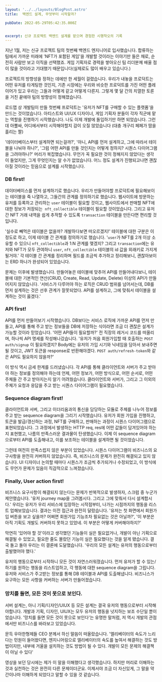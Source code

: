 ```yaml
---
layout: '../../layouts/BlogPost.astro'
title:  백엔드 설계, 무엇부터 시작할까?

pubDate: 2022-05-29T05:42:35.000Z


excerpt: 신규 프로젝트 백엔드 설계를 맡으며 경험한 시행착오의 기록
---
```


지난 1월, 저는 신규 프로젝트 팀의 첫번째 백엔드 엔지니어로 입사했습니다. 합류하는 팀에서 가까운 미래에 'NFT가 포함된 게임'을 개발할 것이라는 이야기만 들은 채로, 순전히 사람만 보고 이직을 선택했죠. 게임 기획자로 경력을 쌓아오신 팀 리더분께 배울 점이 많을 것이라고 기대했기 때문입니다(실제로도 많이 배우고 있습니다.)

프로젝트의 방향성을 정하는 데에만 한 세월이 걸렸습니다. 우리가 내놓을 프로덕트는 어떤 유저를 타게팅한 것인지, 기존 시장에는 우리와 비슷한 프로덕트를 가진 어떤 플레이어가 있고 우리는 그들과 어떻게 같고 어떻게 다른지. 그렇게 몇 달 간의 치열한 토론을 거친 끝에야 팀의 방향성이 정해졌습니다.

로드맵 상 개발팀이 만들 첫번째 프로덕트는 '유저가 NFT를 구매할 수 있는 플랫폼'을 만드는 것이었습니다. 아티스트와 UI/UX 디자이너, 게임 기획자 분들이 각자 직군에 맡는 역할을 진행하기 시작했습니다. 나도 이제 개발에 돌입하기만 하면 되었습니다. 그런데 아뿔싸, 어디에서부터 시작해야할지 감이 오질 않았습니다 (대충 개구리 페페가 땀을 흘리는 짤)

'데이터베이스부터 설계하면 되는걸까?', '아니, API를 먼저 설계하고, 그에 따라서 테이블을 나눠야 하나?', '그럼 어떤 API를 만들 것인지는 어떻게 정하지? 시퀀스 다이어그램을 그려야하나?' 머리가 복잡했습니다. 무언가 꼭 필요한 것이 정해지지 않았다는 생각이 들었지만, 그게 무엇인지는 알 수가 없었습니다. 어느 정도 설계가 진행되고나면 괜찮아질 것이라는 믿음으로 설계를 시작했습니다.

### DB first!

데이터베이스를 먼저 설계하기로 했습니다. 우리가 만들어야할 프로덕트에 필요해보이는 테이블을 죽 나열하고, 그들간의 관계를 정의하기로 했습니다. 웹사이트에 방문하는 유저를 등록하고 관리하는 `user` 테이블이 필요할 것이고, 웹사이트에서 판매할 NFT에 대한 정보가 저장되는  `nft_collectible` 테이블이 필요할 것이었습니다. 그리고 유저 간 NFT 거래 내역을 쉽게 추적할 수 있도록 `transaction` 테이블을 만든다면 편리할 것입니다.

'실수로 빼먹은 테이블은 없을까? 개발하다보면 떠오르겠지!' 테이블에 대한 구분은 이정도로 하고, 이제 테이블 간 관계를 정의하기로 했습니다. '`user`가 NFT를 2개 이상 소유할 수 있으니 `nft_collectible`과 1:N 관계를 맺겠지? 그리고 `transaction`에는 유저와 NFT가 모두 관여하니 `user`, `nft_collectible` 테이블의 id 값을 외래키로 가지게 될거야.' 각 테이블 간 관계를 정리하며 필드를 조금씩 추가하고 정리해보니, 괜찮아보이는 ERD 하나가 완성되어 있었습니다.

문제는 이후에 발생했습니다. 만들어놓은 테이블에 맞추어 API를 만들어내다보니, 테이블에 대한 기본적인 연산(CRUD, Create, Read, Update, Delete) 이상의 API가 만들어지지 않았습니다. '서비스가 다루어야 하는 로직은 CRUD 범위를 넘어서는데, DB를 먼저 설계하는 것은 선후 관계가 잘못되었다. API를 설계하고, 그에 맞춰서 테이블을 설계하는 것이 옳겠다.'

### API first!

API를 먼저 만들어보기 시작했습니다. DB보다는 서비스 로직에 가까운 API를 먼저 만들고, API를 통해 주고 받는 정보들을 DB에 저장하는 식이라면 조금 더 괜찮은 설계가 가능할 것이라 믿었습니다. '어떤 API들이 필요할까?' 전 직장의 레거시 코드를 떠올리며, 하나씩 API 명세를 작성해나갔습니다. '유저가 처음 회원가입할 때 호출하는 `POST auth/signup` 이 필요하겠지? Body에는 유저의 가입 시기와 닉네임을 담아서 보내주면 될 것이고, JWT 토큰을 response로 반환해야겠다. `POST auth/refresh-token`와 같은 API도 필요하지 않을까?'

이 방식 역시 금세 한계를 드러냈습니다. 각 API를 통해 클라이언트와 서버가 주고 받아야 하는 정보를 정의해야 하는데 언제, 어떤 정보가, 어떤 방식으로, 어떤 순서로, 어떤 주체들 간 주고 받아지는지 알기 어려웠습니다. 클라이언트와 서버가, 그리고 그 이외의 주체가 요청과 응답을 주고 받는 시퀀스 다이어그램이 필요했습니다.

### Sequence diagram first!

클라이언트와 서버, 그리고 이더리움과의 통신을 담당하는 모듈로 주체를 나누어 정보를 주고 받는 sequence diagram을 그리기 시작했습니다. 유저가 회원 가입을 진행하고, 토큰을 발급/갱신하는 과정, NFT를 구매하고, 판매하는 과정이 시퀀스 다이어그램으로 표현되었습니다. 그 과정에서 발생하는 HTTP req, res에 어떤 값들이 담겨있어야 하는지 표현했고, 나름의 만족스러운 결과물이 탄생했습니다. 이제 이 sequence diagram으로부터 API를 도출해내고, 이를 보조하는 테이블을 설계하면 될 것이었습니다.

그런데 여전히 만족스럽지 않은 부분이 있었습니다. 시퀀스 다이어그램이 비즈니스의 요구사항을 완전히 커버하지 않았습니다. 즉, 비즈니스의 문제가 완전히 해결되고 있지 않습니다. UI 디자이너 논의할 때마다 시퀀스가 조금씩 추가되거나 수정되었고, 이 방식에도 무언가 문제가 있음이 직감적으로 느껴졌습니다.

### Finally, User action first!

비즈니스 요구사항이 해결되지 않는다는 문제가 반복적으로 발생하자, 스크럼 중 누군가 제안했습니다. '유저 journey map을 그려봅시다. 그리고 그에 맞춰서 다시 설계합시다.' 우리는 유저가 우리 서비스에 입장하는 시작점부터, 나가는 시점까지의 행동을 리스트 업해보았습니다. 결과는 이전 접근과 완전히 달랐습니다. '유저는 첫 화면에서 회원가입 버튼을 보고 싶을까? 어쩌면 회원가입 기능조차 필요없는 것은 아닐까?', '이 부분은 아직 기획도 개발도 커버하지 못하고 있었네. 이 부분은 어떻게 커버해야하지?'

막연히 '있어야 할 것'이라고 생각했던 기능들이 실은 필요없거나, 개발이 아닌 기획으로 해결될 수 있었고, 필요한 줄도 몰랐던 기능이 실은 필요했다는 것을 알게 됐습니다. 결국 돌고 돌아 우리는 이 결론에 도달했습니다. '우리의 모든 설계는 유저의 행동으로부터 출발했어야 했다.'

유저의 행동으로부터 시작하니 모든 것이 자연스러워졌습니다. 먼저 유저가 할 수 있는/하기를 원하는 행동을 리스트업하고, 각 행동에 대한 sequence diagram을 그립니다. 유저와 서비스가 주고받는 정보를 통해 DB 테이블과 API를 도출해냅니다. 비즈니스가 요구하는 모든 사항을 커버하는 서버가 만들어졌습니다. 

### 망치를 들면, 모든 것이 못으로 보인다.

서버 설계는, 아니 기획/디자인/UIUX 등 모든 설계는 결국 유저의 행동으로부터 시작해야합니다. 개발과 기획, 디자인, UIUX는 모두 유저의 행동을 넛지하는 보조 수단일 뿐이었습니다. '망치를 들면 모든 것이 못으로 보인다'는 유명한 말처럼, 저 역시 개발의 관점에서만 비즈니스를 바라보고 있었습니다.

문득 우아한형제들 CEO 분께서 하신 말씀이 떠올랐습니다. '엘리베이터의 속도가 느리다는 민원이 들어왔다면, 엔지니어링으로 엘리베이터의 속도를 높여서 해결하는 것도 방법이지만, 내부에 거울을 설치하는 것도 방법이 될 수 있다. 개발이 모든 문제의 해결책이 아닐 수 있다' 

영상을 보던 당시에는 제가 이 말을 이해했다고 생각했습니다. 하지만 머리로 이해하는 것과 실천하는 것은 완전히 다른 문제이더군요. 이제서야 조금 더 자신있게, 그 말을 약간이나마 이해하게 되었다고 말할 수 있을 것 같습니다.
